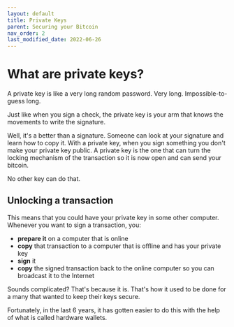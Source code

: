 ```yaml
---
layout: default
title: Private Keys
parent: Securing your Bitcoin
nav_order: 2
last_modified_date: 2022-06-26
---
```


# What are private keys?

A private key is like a very long random password. Very long.
Impossible-to-guess long.

Just like when you sign a check, the private key is your arm that knows the
movements to write the signature.

Well, it's a better than a signature. Someone can look at your signature and
learn how to copy it. With a private key, when you sign something you
don't make your private key public. A private key is the one that can turn the
locking mechanism of the transaction so it is now open and can send your bitcoin.

No other key can do that.

## Unlocking a transaction

This means that you could have your private key in some other computer.
Whenever you want to sign a transaction, you:

- **prepare it** on a computer that is online
- **copy** that transaction to a computer that is offline and has your private key
- **sign** it
- **copy** the signed transaction back to the online computer so you can broadcast it to the Internet

Sounds complicated? That's because it is. That's how it used to be done for
a many that wanted to keep their keys secure.

Fortunately, in the last 6 years, it has gotten easier to do this with the help
of what is called hardware wallets.
